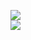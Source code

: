 [![](https://img.shields.io/badge/Made%20With-Github%20Spray-lightgrey.svg?style=for-the-badge&logo=github)](https://github.com/Annihil/github-spray#10064)  
[![](https://i.imgur.com/2DrTn0Z.gif)](https://github.com/Annihil/github-spray)